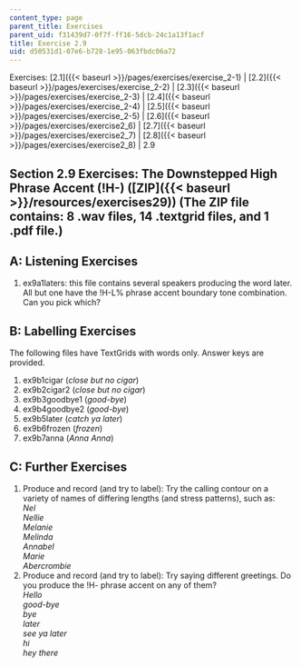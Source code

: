```yaml
---
content_type: page
parent_title: Exercises
parent_uid: f31439d7-0f7f-ff16-5dcb-24c1a13f1acf
title: Exercise 2.9
uid: d50531d1-07e6-b728-1e95-063fbdc06a72
---
```


Exercises: [2.1]({{< baseurl >}}/pages/exercises/exercise_2-1) | [2.2]({{< baseurl >}}/pages/exercises/exercise_2-2) | [2.3]({{< baseurl >}}/pages/exercises/exercise_2-3) | [2.4]({{< baseurl >}}/pages/exercises/exercise_2-4) | [2.5]({{< baseurl >}}/pages/exercises/exercise_2-5) | [2.6]({{< baseurl >}}/pages/exercises/exercise2_6) | [2.7]({{< baseurl >}}/pages/exercises/exercise2_7) | [2.8]({{< baseurl >}}/pages/exercises/exercise2_8) | 2.9

Section 2.9 Exercises: The Downstepped High Phrase Accent (!H-) ([ZIP]({{< baseurl >}}/resources/exercises29)) (The ZIP file contains: 8 .wav files, 14 .textgrid files, and 1 .pdf file.)
------------------------------------------------------------------------------------------------------------------------------------------------------------------------------------------

A: Listening Exercises
----------------------

1.  ex9a1laters: this file contains several speakers producing the word later. All but one have the !H-L% phrase accent boundary tone combination. Can you pick which?

B: Labelling Exercises
----------------------

The following files have TextGrids with words only. Answer keys are provided.

1.  ex9b1cigar (_close but no cigar_)
2.  ex9b2cigar2 (_close but no cigar_)
3.  ex9b3goodbye1 (_good-bye_)
4.  ex9b4goodbye2 (_good-bye_)
5.  ex9b5later (_catch ya later_)
6.  ex9b6frozen (_frozen_)
7.  ex9b7anna (_Anna Anna_)

C: Further Exercises
--------------------

1.  Produce and record (and try to label): Try the calling contour on a variety of names of differing lengths (and stress patterns), such as:  
    _Nel_  
    _Nellie_  
    _Melanie_  
    _Melinda_  
    _Annabel_  
    _Marie_  
    _Abercrombie_
2.  Produce and record (and try to label): Try saying different greetings. Do you produce the !H- phrase accent on any of them?  
    _Hello_  
    _good-bye_  
    _bye_  
    _later_  
    _see ya later_  
    _hi_  
    _hey there_